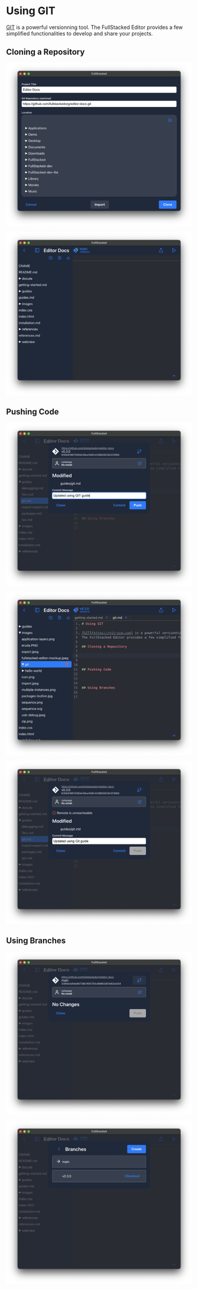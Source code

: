 # Using GIT

[GIT](https://git-scm.com) is a powerful versionning tool. 
The FullStacked Editor provides a few simplified functionalities to develop and share your projects.

## Cloning a Repository

![GIT Cloning](images/git/cloning.png)

![GIT Pulling](images/git/pulling.png)

## Pushing Code

![GIT Committing](images/git/committing.png)

![GIT Pushing](images/git/pushing.png)

![GIT Unreachable Error](images/git/remote-unreachable.png)

## Using Branches

![GIT Branches Button](images/git/branches-button.png)

![GIT Branches](images/git/branches.png)

